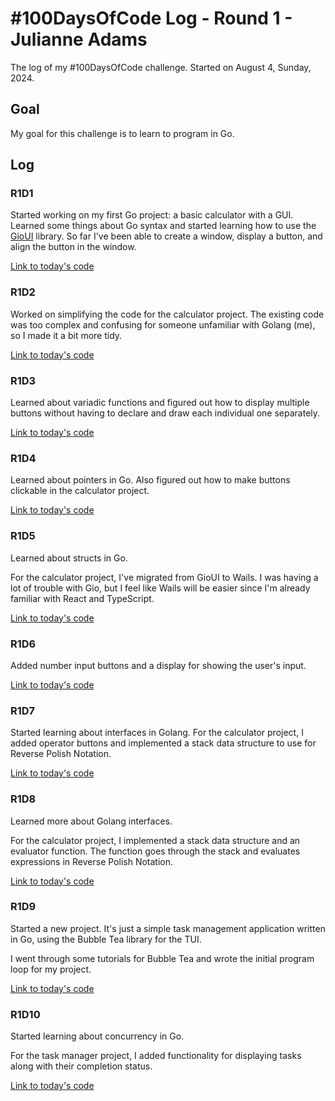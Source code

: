 # #100DaysOfCode Log - Round 1 - Julianne Adams

The log of my #100DaysOfCode challenge. Started on August 4, Sunday, 2024.

## Goal

My goal for this challenge is to learn to program in Go.

## Log

### R1D1

Started working on my first Go project: a basic calculator with a GUI.
Learned some things about Go syntax and started learning how to use the
[GioUI](https://gioui.org/doc/learn/get-started) library. So far I've been able
to create a window, display a button, and align the button in the window.

[Link to today's code](https://github.com/LeftySolara/go-calculator/tree/35c9b0b589644ea69bce4a567a028f1bc2a39d47)

### R1D2

Worked on simplifying the code for the calculator project.
The existing code was too complex and confusing for someone
unfamiliar with Golang (me), so I made it a bit more tidy.

[Link to today's code](https://github.com/LeftySolara/go-calculator/tree/a0fb5d4c9ae47077399cd9845bba93e2b369a3c0)

### R1D3

Learned about variadic functions and figured out how to display multiple
buttons without having to declare and draw each individual one separately.

[Link to today's code](https://github.com/LeftySolara/go-calculator/tree/4a1acbe51f4396483cfbe358706d4f78e614b322)

### R1D4

Learned about pointers in Go. Also figured out how to make buttons clickable
in the calculator project.

[Link to today's code](https://github.com/LeftySolara/go-calculator/tree/6bbf3d7a766d6062880cb83eaa24c31f82ec3a7a)

### R1D5

Learned about structs in Go.

For the calculator project, I've migrated from GioUI to Wails. I was having a lot
of trouble with Gio, but I feel like Wails will be easier since I'm already familiar
with React and TypeScript.

[Link to today's code](https://github.com/LeftySolara/calculator/tree/67f080549e5be93234704cc16492c5d6310c16dd)

### R1D6

Added number input buttons and a display for showing the user's input.

[Link to today's code](https://github.com/LeftySolara/calculator/tree/79354573ca150c5bd8eb5e0313120d79a0d39965)

### R1D7

Started learning about interfaces in Golang. For the calculator project,
I added operator buttons and implemented a stack data structure to use for
Reverse Polish Notation.

[Link to today's code](https://github.com/LeftySolara/calculator/tree/0cb4ec4bc3742a466ba7edfa7904bdd96deba5db)

### R1D8

Learned more about Golang interfaces.

For the calculator project, I implemented a stack data structure and an evaluator function. The function goes through the stack and evaluates expressions in Reverse Polish Notation.

[Link to today's code](https://github.com/LeftySolara/calculator/tree/9e096b0a05a4952c78c0ab5706b30351062e7053)

### R1D9

Started a new project. It's just a simple task management application written in Go, using the Bubble Tea library for the TUI.

I went through some tutorials for Bubble Tea and wrote the initial program loop for my project.

[Link to today's code](https://github.com/LeftySolara/go-tasks/tree/238483e5b00c95cce221892b236dd4fc44bb326c)

### R1D10

Started learning about concurrency in Go.

For the task manager project, I added functionality for displaying tasks along
with their completion status.

[Link to today's code](https://github.com/LeftySolara/go-tasks/tree/acc97aa007bb151435152be388e7ebce90bc10f7)
